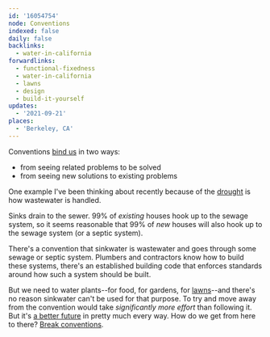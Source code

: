 ```yaml
---
id: '16054754'
node: Conventions
indexed: false
daily: false
backlinks:
  - water-in-california
forwardlinks:
  - functional-fixedness
  - water-in-california
  - lawns
  - design
  - build-it-yourself
updates:
  - '2021-09-21'
places:
  - 'Berkeley, CA'
---
```

Conventions [bind us](functional-fixedness.md) in two ways:

- from seeing related problems to be solved
- from seeing new solutions to existing problems

One example I've been thinking about recently because of the [drought](water-in-california.md) is how wastewater is handled. 

Sinks drain to the sewer. 99% of *existing* houses hook up to the sewage system, so it seems reasonable that 99% of *new* houses will also hook up to the sewage system (or a septic system).

There's a convention that sinkwater is wastewater and goes through some sewage or septic system. Plumbers and contractors know how to build these systems, there's an established building code that enforces standards around how such a system should be built. 

But we need to water plants--for food, for gardens, for [lawns](lawns.md)--and there's no reason sinkwater can't be used for that purpose. To try and move away from the convention would take *significantly more effort* than following it. But it's [a better future](design.md) in pretty much every way. How do we get from here to there? [Break conventions](build-it-yourself.md). 

